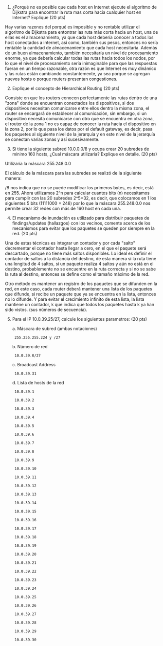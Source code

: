 1. ¿Porqué no es posible que cada host en Internet ejecute el algoritmo de Dijkstra para encontrar la ruta mas corta hacia cualquier host en Internet? Explique (20 pts)

Hay varias razones del porqué es imposible y no rentable utilizar el algoritmo de Dijkstra para entontrar las ruta más corta hacia un host, una de ellas es el almacenamiento, ya que cada host debería conocer a todos los host conectados a internet, así como, también sus pesos, entonces no sería rentable la cantidad de almacenamiento que cada host necesitaría.
Además de un buen almacenamiento, también necesitaría un nivel de procesamiento enorme, ya que debería calcular todas las rutas hacia todos los nodos, por lo que el nivel de procesamiento sería inimaginable para que las respuestas fueran en un tiempo razonable, otra razón es que Internet es muy dinámico y las rutas están cambiando constantemente, ya sea porque se agregan nuevos hosts o porque routers presentan congestiones.

2. Explique el concepto de Hierarchical Routing (20 pts)

Consiste en que los routers conocen perfectamente las rutas dentro de una "zona" donde se encuentran conectados los dispositivos, si dos dispositivos necesitan comunicarse entre ellos dentro la misma zona, el router se encargará de establecer al comunicación, sin embargo, si un dispositivo necesita comunicarse con otro que se encuentra en otra zona, el router de la zona 1 no es capaz de conocer la ruta hacia el dispositivo en la zona 2, por lo que pasa los datos por el default gateway, es decir, pasa los paquetes al siguiente nivel de la jerarquía y en este nivel de la jerarquía se conectan varias zonas y así sucesivamente.

3. Si tiene la siguiente subred 10.0.0.0/8 y ocupa crear 20 subredes de mínimo 160 hosts, ¿Cual máscara utilizaría? Explique en detalle. (20 pts)

Utilizaría la máscara 255.248.0.0 

El cálculo de la máscara para las subredes se realizó de la siguiente manera:

/8 nos indica que no se puede modificar los primeros bytes, es decir, está en 255.
Ahora utilizamos 2^n para calcular cuantos bits (n) necesitamos para cumplir con las 20 subredes 2^5=32, es decir, que colocamos en 1 los siguientes 5 bits (11111000 = 248) por lo que la máscara 255.248.0.0 nos permite crear 32 redes con más de 160 host en cada una.

4. El mecanismo de inundación es utilizado para distribuir paquetes de findings/updates (hallazgos) con los vecinos, comente acerca de los mecanismos para evitar que los paquetes se queden por siempre en la red. (20 pts)

Una de estas técnicas es integrar un contador y por cada "salto" decrementar el contador hasta llegar a cero, en el que el paquete será descartado, porque no tiene más saltos disponibles. Lo ideal es definir el contador de saltos a la distancia del destino, de esta manera si la ruta tiene una longitud de 4 saltos, si un paquete realiza 4 saltos y aún no está en el destino, probablemente no se encuentre en la ruta correcta y si no se sabe la ruta al destino, entonces se define como el tamaño máximo de la red.

Otro método es mantener un registro de los paquetes que se difunden en la red, en este caso, cada router deberá mantener una lista de los paquetes que difunde, si recibe un paquete que ya se encuentra en la lista, entonces no lo difunde. Y para evitar el crecimiento infinito de esta lista, la lista mantiene un contador, k que indica que todos los paquetes hasta k ya han sido vistos. (sus números de secuencia).

5. Para el IP 10.0.39.25/27, calcule los siguientes parametros: (20 pts)

    a. Máscara de subred (ambas notaciones)

        255.255.255.224 y /27

    b. Número de red

        10.0.39.0/27

    c. Broadcast Address

        10.0.39.31

    d. Lista de hosts de la red

        10.0.39.1

        10.0.39.2

        10.0.39.3

        10.0.39.4

        10.0.39.5

        10.0.39.6

        10.0.39.7

        10.0.39.8

        10.0.39.9

        10.0.39.10

        10.0.39.11

        10.0.39.12

        10.0.39.13

        10.0.39.14

        10.0.39.15

        10.0.39.16

        10.0.39.17

        10.0.39.18

        10.0.39.19

        10.0.39.20

        10.0.39.21

        10.0.39.22

        10.0.39.23

        10.0.39.24

        10.0.39.25

        10.0.39.26

        10.0.39.27

        10.0.39.28

        10.0.39.29

        10.0.39.30
